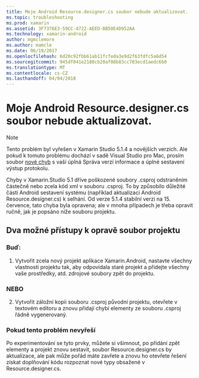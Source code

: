 ```yaml
---
title: Moje Android Resource.designer.cs soubor nebude aktualizovat.
ms.topic: troubleshooting
ms.prod: xamarin
ms.assetid: 3F7376E3-59CC-4722-AEED-BB50E4D952AA
ms.technology: xamarin-android
author: mgmclemore
ms.author: mamcle
ms.date: 06/19/2017
ms.openlocfilehash: 6d20c92fbb61ab11fcfeda3e9d2f63fdfc5a6d54
ms.sourcegitcommit: 945df041e2180cb20af08b83cc703ecd1aedc6b0
ms.translationtype: MT
ms.contentlocale: cs-CZ
ms.lasthandoff: 04/04/2018
---
```

# <a name="my-android-resourcedesignercs-file-will-not-update"></a>Moje Android Resource.designer.cs soubor nebude aktualizovat.

> [!NOTE]
> Tento problém byl vyřešen v Xamarin Studio 5.1.4 a novějších verzích. Ale pokud k tomuto problému dochází v sadě Visual Studio pro Mac, prosím soubor [nové chyb](~/cross-platform/troubleshooting/questions/howto-file-bug.md) s vaší úplná Správa verzí informace a úplné sestavení výstup protokolu.

Chyby v Xamarin.Studio 5.1 dříve poškozené soubory .csproj odstraněním částečně nebo zcela kód xml v souboru .csproj. To by způsobilo důležité části Android sestavení systému (například aktualizaci Android Resource.designer.cs) k selhání. Od verze 5.1.4 stabilní verzi na 15. července, tato chyba byla opravena; ale v mnoha případech je třeba opravit ručně, jak je popsáno níže souboru projektu.


## <a name="two-possible-approaches-to-fixing-up-the-project-file"></a>Dva možné přístupy k opravě soubor projektu

### <a name="either"></a>Buď:

1) Vytvořit zcela nový projekt aplikace Xamarin.Android, nastavte všechny vlastnosti projektu tak, aby odpovídala staré projekt a přidejte všechny vaše prostředky, atd. zdrojové soubory zpět do projektu.

### <a name="or"></a>NEBO

2) Vytvořit záložní kopii souboru .csproj původní projektu, otevřete v textovém editoru a znovu přidají chybí elementy ze souboru .csproj řádně vygenerovaný.

### <a name="if-this-does-not-solve-the-problem"></a>Pokud tento problém nevyřeší

Po experimentování se tyto prvky, můžete si všimnout, po přidání zpět elementy a projekt znovu sestavit, soubor Resource.designer.cs by aktualizace, ale pak může pořád máte zavřete a znovu ho otevřete řešení získat doplňování kódu rozpoznat nové typy obsažené v Resource.designer.cs. 
